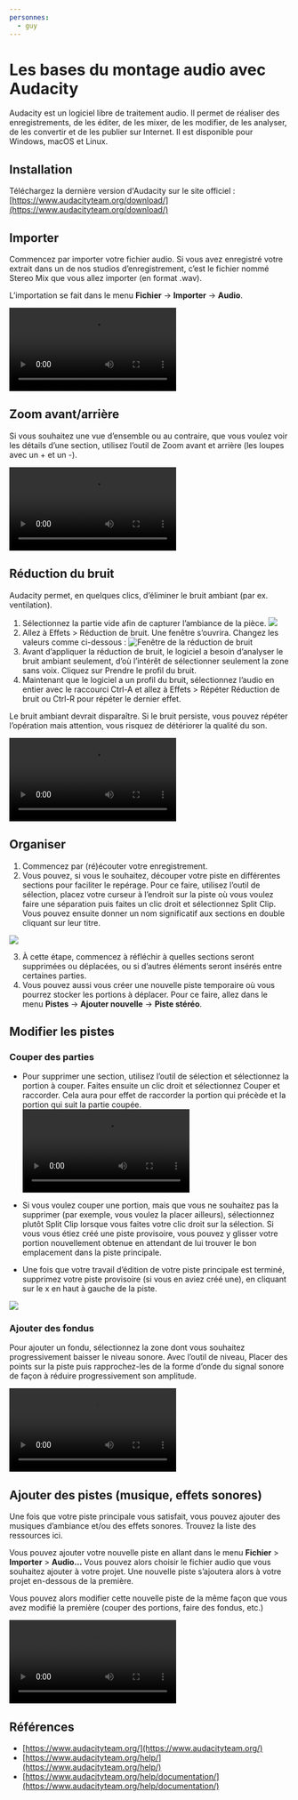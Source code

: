 ```yaml
---
personnes:
  - guy
---
```



# Les bases du montage audio avec Audacity

Audacity est un logiciel libre de traitement audio. Il permet de réaliser des enregistrements, de les éditer, de les mixer, de les modifier, de les analyser, de les convertir et de les publier sur Internet. Il est disponible pour Windows, macOS et Linux.

## Installation

Téléchargez la dernière version d'Audacity sur le site officiel : [https://www.audacityteam.org/download/](https://www.audacityteam.org/download/)

## Importer

Commencez par importer votre fichier audio. Si vous avez enregistré votre extrait dans un de nos studios d’enregistrement, c’est le fichier nommé Stereo Mix que vous allez importer (en format .wav).

L’importation se fait dans le menu **Fichier** → **Importer** → **Audio**.

<video src="/assets/videos/audacity1.mp4"  controls></video>

## Zoom avant/arrière

Si vous souhaitez une vue d’ensemble ou au contraire, que vous voulez voir les détails d’une section, utilisez l’outil de Zoom avant et arrière (les loupes avec un + et un -).

<video src="/assets/videos/audacity2.mp4"  controls></video>

## Réduction du bruit

Audacity permet, en quelques clics, d’éliminer le bruit ambiant (par ex. ventilation).

1. Sélectionnez la partie vide afin de capturer l’ambiance de la pièce.
   ![](/assets/images/medias/audacity1.png)
2. Allez à Effets > Réduction de bruit. Une fenêtre s’ouvrira. Changez les valeurs comme ci-dessous :
   ![Fenêtre de la réduction de bruit](/assets/images/medias/audacity1.png)
3. Avant d’appliquer la réduction de bruit, le logiciel a besoin d’analyser le bruit ambiant seulement, d’où l’intérêt de sélectionner seulement la zone sans voix. Cliquez sur Prendre le profil du bruit.
4. Maintenant que le logiciel a un profil du bruit, sélectionnez l’audio en entier avec le raccourci Ctrl-A et allez à Effets > Répéter Réduction de bruit ou Ctrl-R pour répéter le dernier effet.

Le bruit ambiant devrait disparaître. Si le bruit persiste, vous pouvez répéter l’opération mais attention, vous risquez de détériorer la qualité du son.

<video src="/assets/videos/audacity3.mp4"  controls></video>

## Organiser

1. Commencez par (ré)écouter votre enregistrement.
2. Vous pouvez, si vous le souhaitez, découper votre piste en différentes sections pour faciliter le repérage. Pour ce faire, utilisez l’outil de sélection, placez votre curseur à l’endroit sur la piste où vous voulez faire une séparation puis faites un clic droit et sélectionnez Split Clip. Vous pouvez ensuite donner un nom significatif aux sections en double cliquant sur leur titre.

![](/assets/images/medias/audacity4.png)

3. À cette étape, commencez à réfléchir à quelles sections seront supprimées ou déplacées, ou si d’autres éléments seront insérés entre certaines parties.
4. Vous pouvez aussi vous créer une nouvelle piste temporaire où vous pourrez stocker les portions à déplacer. Pour ce faire, allez dans le menu **Pistes** → **Ajouter nouvelle** → **Piste stéréo**.

## Modifier les pistes

### Couper des parties 

- Pour supprimer une section, utilisez l’outil de sélection et sélectionnez la portion à couper. Faites ensuite un clic droit et sélectionnez Couper et raccorder. Cela aura pour effet de raccorder la portion qui précède et la portion qui suit la partie coupée.
  <video src="/assets/videos/audacity4.mp4"  controls></video>

- Si vous voulez couper une portion, mais que vous ne souhaitez pas la supprimer (par exemple, vous voulez la placer ailleurs), sélectionnez plutôt Split Clip lorsque vous faites votre clic droit sur la sélection. Si vous vous étiez créé une piste provisoire, vous pouvez y glisser votre portion nouvellement obtenue en attendant de lui trouver le bon emplacement dans la piste principale.
- Une fois que votre travail d’édition de votre piste principale est terminé, supprimez votre piste provisoire (si vous en aviez créé une), en cliquant sur le x en haut à gauche de la piste.

![](/assets/images/medias/audacity3.png)

### Ajouter des fondus

Pour ajouter un fondu, sélectionnez la zone dont vous souhaitez progressivement baisser le niveau sonore. Avec l’outil de niveau, Placer des points sur la piste puis rapprochez-les de la forme d’onde du signal sonore de façon à réduire progressivement son amplitude.

<video src="/assets/videos/audacity5.mp4"  controls></video>

## Ajouter des pistes (musique, effets sonores)

Une fois que votre piste principale vous satisfait, vous pouvez ajouter des musiques d’ambiance et/ou des effets sonores.
Trouvez la liste des ressources ici.

Vous pouvez ajouter votre nouvelle piste en allant dans le menu **Fichier** > **Importer** > **Audio…**
Vous pouvez alors choisir le fichier audio que vous souhaitez ajouter à votre projet. Une nouvelle piste s’ajoutera alors à votre projet en-dessous de la première.

Vous pouvez alors modifier cette nouvelle piste de la même façon que vous avez modifié la première (couper des portions, faire des fondus, etc.)

<video src="/assets/videos/audacity5.mp4"  controls></video>

## Références

- [https://www.audacityteam.org/](https://www.audacityteam.org/)
- [https://www.audacityteam.org/help/](https://www.audacityteam.org/help/)
- [https://www.audacityteam.org/help/documentation/](https://www.audacityteam.org/help/documentation/)


